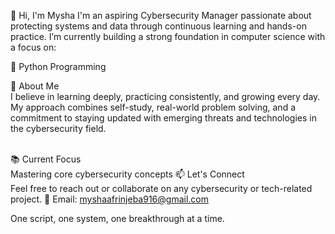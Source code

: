 
👋 Hi, I'm Mysha
I'm an aspiring Cybersecurity Manager passionate about protecting systems and data through continuous learning and hands-on practice. I’m currently building a strong foundation in computer science with a focus on:

🐍 Python Programming<br>

<h>🧠 About Me<h><br>
I believe in learning deeply, practicing consistently, and growing every day. My approach combines self-study, real-world problem solving, and a commitment to staying updated with emerging threats and technologies in the cybersecurity field.<br>

<br>📚 Current Focus<br>
Mastering core cybersecurity concepts 
📫 Let's Connect<br>
Feel free to reach out or collaborate on any cybersecurity or tech-related project.
📧 Email: myshaafrinjeba916@gmail.com

One script, one system, one breakthrough at a time.
